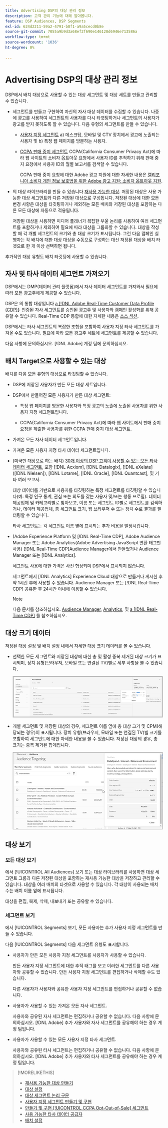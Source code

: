 ```yaml
---
title: Advertising DSP의 대상 관리 정보
description: 고객 관리 기능에 대해 알아봅니다.
feature: DSP Audiences, DSP Segments
exl-id: 624d2211-59a2-4791-b8f1-a9a5cecd0b8e
source-git-commit: 7055a9b9d3a68ef2f690e146128d6946e713586a
workflow-type: tm+mt
source-wordcount: '1036'
ht-degree: 0%

---
```


# Advertising DSP의 대상 관리 정보

DSP에서 배치 대상으로 사용할 수 있는 대상 세그먼트 및 대상 세트를 만들고 관리할 수 있습니다.

* 세그먼트를 만들고 구현하여 자신의 자사 대상 데이터를 수집할 수 있습니다. 나중에 광고를 사용하여 세그먼트의 사용자를 다시 타겟팅하거나 세그먼트의 사용자가 광고를 받지 못하도록 할 수 있습니다. 다음 유형의 세그먼트를 만들 수 있습니다.

   * [사용자 지정 세그먼트](/help/dsp/audiences/custom-segment-create.md) a) 데스크탑, 모바일 및 CTV 장치에서 광고에 노출되는 사용자 및 b) 특정 웹 페이지를 방문하는 사용자.

   * [CCPA 판매 중지 세그먼트](/help/dsp/audiences/ccpa-opt-out-segment-create.md) CCPA(California Consumer Privacy Act)에 따라 웹 사이트의 소비자 옵트아웃 요청에서 사용자 ID를 추적하기 위해 판매 중지 요청에서 사용자 ID의 월별 보고서를 검색할 수 있습니다.

      CCPA 판매 중지 요청에 대한 Adobe 광고 지원에 대한 자세한 내용은 [캘리포니아 소비자 개인 정보 보호법을 위한 Adobe 광고 지원: 소비자 옵트아웃 지원](/help/privacy/ccpa-opt-out-of-sale.md).

* 의 대상 라이브러리를 만들 수 있습니다 [재사용 가능한 대상](/help/dsp/audiences/reusable-audience-create.md). 저장된 대상은 사용 가능한 대상 세그먼트와 다른 저장된 대상으로 구성됩니다. 저장된 대상에 대한 모든 변경 사항은 대상을 타깃팅하거나 제외하는 모든 배치와 저장된 대상을 포함하는 다른 모든 대상에 자동으로 적용됩니다.

   저장된 대상을 사용하면 미디어 플래너가 복잡한 부울 논리를 사용하여 여러 세그먼트를 포함하거나 제외하여 필요에 따라 대상을 그룹화할 수 있습니다. 대상을 작성할 때 각 개별 세그먼트의 크기와 총 대상 크기가 표시됩니다. 그런 다음 캠페인 실행자는 각 배치에 대한 대상 대상을 수동으로 구성하는 대신 저장된 대상을 배치 타겟으로 한 개 이상 선택하면 됩니다.

추가적인 대상 유형도 배치 타깃팅에 사용할 수 있습니다.

## 자사 및 타사 데이터 세그먼트 가져오기

DSP에서는 DMP(데이터 관리 플랫폼)에서 자사 데이터 세그먼트를 가져와서 필요에 따라 모든 광고주에게 제공할 수 있습니다.

DSP은 의 통합 대상입니다 [a [!DNL Adobe Real-Time Customer Data Profile (CDP)]](https://experienceleague.adobe.com/docs/experience-platform/rtcdp/overview.html): 인증된 자사 세그먼트를 승인된 광고주 및 사용자와 캠페인 활성화를 위해 공유할 수 있습니다. Real-Time CDP 통합에 대한 자세한 내용은 [소스 섹션](/help/dsp/audiences/sources/source-about.md).

DSP에서는 타사 세그먼트의 복잡한 조합을 포함하여 사용자 지정 타사 세그먼트를 가져올 수도 있습니다. 필요에 따라 모든 광고주 세트에 세그먼트를 제공할 수 있습니다.

다음 사항에 문의하십시오. [!DNL Adobe] 계정 팀에 문의하십시오.

## 배치 Target으로 사용할 수 있는 대상

배치를 다음 모든 유형의 대상으로 타깃팅할 수 있습니다.

* DSP에 저장된 사용자가 만든 모든 대상 세트입니다.

* DSP에서 만들어진 모든 사용자가 만든 대상 세그먼트:

   * 특정 웹 페이지를 방문한 사용자와 특정 광고의 노출에 노출된 사용자를 위한 사용자 지정 세그먼트입니다.

   * CCPA(California Consumer Privacy Act)에 따라 웹 사이트에서 판매 중지 요청을 제출한 사용자를 위한 CCPA 판매 중지 대상 세그먼트.

* 가져온 모든 자사 데이터 세그먼트입니다.

* 가져온 모든 사용자 지정 타사 데이터 세그먼트입니다.

* (미국만 대상으로 하는 배치) [30개 이상의 DSP 고객이 사용할 수 있는 모든 타사 데이터 세그먼트](/help/dsp/audiences/third-party-data-providers.md), 포함 [!DNL Acxiom], [!DNL Datalogix], [!DNL eXelate] ([!DNL Nielsen]), [!DNL Lotame], [!DNL Oracle], [!DNL Quantcast], 및 기타 여러 보고서.

   대상 데이터를 기반으로 사용자를 타깃팅하는 특정 세그먼트를 타깃팅할 수 있습니다(예: 특정 인구 통계, 관심 또는 의도를 갖는 사용자 및/또는 행동 프로필). 데이터 제공업체 및 카테고리별로 찾아보고, 이름 또는 세그먼트 ID별로 세그먼트를 검색하거나, 데이터 제공업체, 총 세그먼트 크기, 웹 브라우저 수 또는 장치 수로 결과를 필터링할 수 있습니다.

   타사 세그먼트는 각 세그먼트 이름 옆에 표시되는 추가 비용을 발생시킵니다.

* (Adobe Experience Platform 및 [!DNL Real-Time CDP], Adobe Audience Manager 또는 Adobe Analytics(Adobe Advertising JavaScript 변환 태그만 사용) [!DNL Real-Time CDP]Audience Manager에서 만들었거나 Audience Manager 또는 [!DNL Analytics].

   세그먼트 사용에 대한 가격은 사전 협상되며 DSP에서 표시되지 않습니다.

   세그먼트에서 [!DNL Analytics] Experience Cloud 대상으로 만들거나 게시한 후 약 1시간 후에 사용할 수 있습니다. Audience Manager 또는 [!DNL Real-Time CDP] 공유한 후 24시간 이내에 이용할 수 있습니다.

   >[!NOTE]
   >
   >다음 문서를 참조하십시오. [Audience Manager](https://experienceleague.adobe.com/docs/audience-manager/user-guide/aam-home.html), [Analytics](https://experienceleague.adobe.com/docs/analytics.html), 및 [a [!DNL Real-Time CDP]](https://experienceleague.adobe.com/docs/experience-platform/rtcdp/segmentation/segment-builder-guide.html) 를 참조하십시오.

## 대상 크기 데이터

저장된 대상 설정 및 배치 설정 내에서 자세한 대상 크기 데이터를 볼 수 있습니다.

* 선택한 모든 세그먼트와 저장된 대상에 대한 총 및 활성 중복 제거된 대상 크기가 표시되며, 장치 유형(브라우저, 모바일 또는 연결된 TV)별로 세부 사항을 볼 수 있습니다.

   ![결합된 대상 크기](/help/dsp/assets/audience-size.png)

* 개별 세그먼트 및 저장된 대상의 경우, 세그먼트 이름 옆에 총 대상 크기 및 CPM(해당되는 경우)이 표시됩니다. 장치 유형(브라우저, 모바일 또는 연결된 TV)별 크기를 포함하여 세그먼트에 대한 자세한 내용을 볼 수 있습니다. 저장된 대상의 경우, 총 크기는 중복 제거된 합계입니다.

   ![개별 세그먼트 크기](/help/dsp/assets/audience-size-segment.png)

## 대상 보기

### 모든 대상 보기

에서 [!UICONTROL All Audiences] 보기 또는 대상 라이브러리를 사용하면 대상 세그먼트 그룹과 다른 저장된 대상을 포함하는 재사용 가능한 대상을 저장하고 관리할 수 있습니다. 대상을 여러 배치의 타겟으로 사용할 수 있습니다. 각 대상이 사용되는 배치 수는 배치 이름 옆에 표시됩니다.

대상을 편집, 복제, 삭제, 내보내기 또는 공유할 수 있습니다.

### 세그먼트 보기

에서 [!UICONTROL Segments] 보기, 모든 사용자는 추가 사용자 지정 세그먼트를 만들 수 있습니다.

다음 [!UICONTROL Segments] 다음 세그먼트 유형도 표시합니다.

* 사용자가 만든 모든 사용자 지정 세그먼트를 사용자가 사용할 수 있습니다.

   만든 사용자 지정 세그먼트에 대한 추적 태그를 보고 이러한 세그먼트를 다른 사용자와 공유할 수 있습니다. 만든 사용자 지정 세그먼트를 편집하거나 삭제할 수도 있습니다.

   다른 사용자가 사용자와 공유한 사용자 지정 세그먼트를 편집하거나 공유할 수 없습니다.

* 사용자가 사용할 수 있는 가져온 모든 자사 세그먼트.

   사용자와 공유된 자사 세그먼트는 편집하거나 공유할 수 없습니다. 다음 사항에 문의하십시오. [!DNL Adobe] 추가 사용자와 자사 세그먼트를 공유해야 하는 경우 계정 팀입니다.

* 사용자가 사용할 수 있는 모든 사용자 지정 타사 세그먼트.

   사용자와 공유된 타사 세그먼트는 편집하거나 공유할 수 없습니다. 다음 사항에 문의하십시오. [!DNL Adobe] 추가 사용자와 타사 세그먼트를 공유해야 하는 경우 계정 팀입니다.

>[!MORELIKETHIS]
>
>* [재사용 가능한 대상 만들기](reusable-audience-create.md)
>* [대상 설정](audience-settings.md)
>* [대상 세그먼트 논리 구문](audience-segment-logic-syntax.md)
>* [사용자 지정 세그먼트 만들기 및 구현](custom-segment-create.md)
>* [만들기 및 구현 [!UICONTROL CCPA Opt-Out-of-Sale] 세그먼트](ccpa-opt-out-segment-create.md)
>* [사용 가능한 타사 데이터 공급자](third-party-data-providers.md)
>* [배치 설정](/help/dsp/campaign-management/placements/placement-settings.md)

